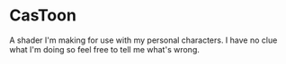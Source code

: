 # CasToon
 A shader I'm making for use with my personal characters. I have no clue what I'm doing so feel free to tell me what's wrong.
